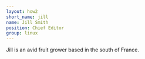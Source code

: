 ```yaml
---
layout: how2
short_name: jill
name: Jill Smith
position: Chief Editor
group: linux
---
```

Jill is an avid fruit grower based in the south of France.